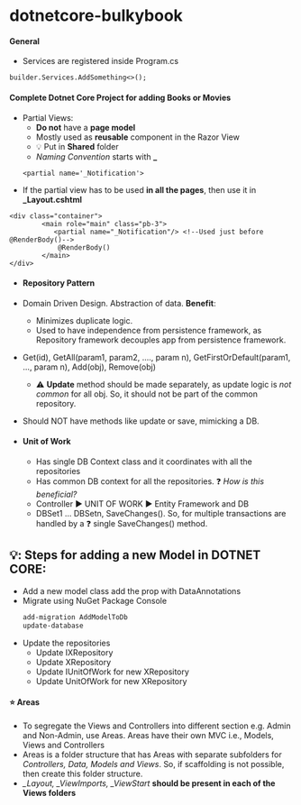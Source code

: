 # dotnetcore-bulkybook
#### General
* Services are registered inside Program.cs
```
builder.Services.AddSomething<>();
```
#### Complete Dotnet Core Project for adding Books or Movies
* Partial Views:
  * **Do not** have a **page model**
  * Mostly used as **reusable** component in the Razor View
  * :bulb: Put in **Shared** folder
  * *Naming Convention* starts with **_**
  ```cSharp
  <partial name='_Notification'>
  ```
* If the partial view has to be used **in all the pages**, then use it in **_Layout.cshtml**
```cSharp
<div class="container">
        <main role="main" class="pb-3">
           <partial name="_Notification"/> <!--Used just before @RenderBody()-->
            @RenderBody()
        </main>
</div>
```
* #### Repository Pattern
* Domain Driven Design. Abstraction of data.
  **Benefit**: 
  - Minimizes duplicate logic.
  - Used to have independence from persistence framework, as Repository framework decouples app from persistence framework.
* Get(id), GetAll(param1, param2, ...., param n), GetFirstOrDefault(param1, ..., param n), Add(obj), Remove(obj)
  - ⚠️ **Update** method should be made separately, as update logic is *not common* for all obj. So, it should not be part of the common repository.

* Should NOT have methods like update or save, mimicking a DB.
* #### Unit of Work
  - Has single DB Context class and it coordinates with all the repositories
  - Has common DB context for all the repositories. ❓ *How is this beneficial?*
  - Controller ▶️ UNIT OF WORK ▶️ Entity Framework and DB
  - DBSet1 ... DBSetn, SaveChanges(). So, for multiple transactions are handled by a ❓ single SaveChanges() method.

## 💡: Steps for adding a new Model in DOTNET CORE:
* Add a new model class add the prop with DataAnnotations
* Migrate using NuGet Package Console
	```powerShell
	add-migration AddModelToDb
	update-database
	```
* Update the repositories
	*   Update IXRepository
	*   Update XRepository
	*   Update IUnitOfWork for new XRepository
	*   Update UnitOfWork for new XRepository
 
 #### ⭐ Areas
 * To segregate the Views and Controllers into different section e.g. Admin and Non-Admin, use Areas. Areas have their own MVC i.e., Models, Views and Controllers
 * Areas is a folder structure that has Areas with separate subfolders for *Controllers, Data, Models and Views*. So, if scaffolding is not possible, then create this folder structure.
 * *_Layout, _ViewImports, _ViewStart* **should be present in each of the Views folders**

  

